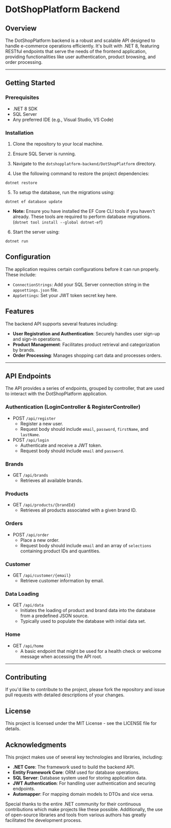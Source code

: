 # DotShopPlatform Backend

## Overview

The DotShopPlatform backend is a robust and scalable API designed to handle e-commerce operations efficiently. It's built with .NET 8, featuring RESTful endpoints that serve the needs of the frontend application, providing functionalities like user authentication, product browsing, and order processing.

---
## Getting Started
### Prerequisites
- .NET 8 SDK
- SQL Server
- Any preferred IDE (e.g., Visual Studio, VS Code)

### Installation

1. Clone the repository to your local machine.
2. Ensure SQL Server is running.
3. Navigate to the `dotshopplatform-backend/DotShopPlatform` directory.

4. Use the following command to restore the project dependencies:
```
dotnet restore
```

5. To setup the database, run the migrations using:
```
dotnet ef database update
```
- **Note:** Ensure you have installed the EF Core CLI tools if you haven't already. These tools are required to perform database migrations. (`dotnet tool install --global dotnet-ef`)

6. Start the server using:
```
dotnet run
```


## Configuration
The application requires certain configurations before it can run properly. These include:

- `ConnectionStrings`: Add your SQL Server connection string in the `appsettings.json` file.
- `AppSettings`: Set your JWT token secret key here.


## Features
The backend API supports several features including:

- **User Registration and Authentication**: Securely handles user sign-up and sign-in operations.
- **Product Management**: Facilitates product retrieval and categorization by brands.
- **Order Processing**: Manages shopping cart data and processes orders.


---
## API Endpoints

The API provides a series of endpoints, grouped by controller, that are used to interact with the DotShopPlatform application.

### Authentication (LoginController & RegisterController)
- POST `/api/register`
  - Register a new user.
  - Request body should include `email`, `password`, `firstName`, and `lastName`.
- POST `/api/login`
  - Authenticate and receive a JWT token.
  - Request body should include `email` and `password`.

### Brands
- GET `/api/brands`
  - Retrieves all available brands.

### Products
- GET `/api/products/{brandId}`
  - Retrieves all products associated with a given brand ID.

### Orders
- POST `/api/order`
  - Place a new order.
  - Request body should include `email` and an array of `selections` containing product IDs and quantities.

### Customer
- GET `/api/customer/{email}`
  - Retrieve customer information by email.

### Data Loading
- GET `/api/data`
  - Initiates the loading of product and brand data into the database from a predefined JSON source.
  - Typically used to populate the database with initial data set.

### Home
- GET `/api/home`
  - A basic endpoint that might be used for a health check or welcome message when accessing the API root.


---
## Contributing
If you'd like to contribute to the project, please fork the repository and issue pull requests with detailed descriptions of your changes.


## License
This project is licensed under the MIT License - see the LICENSE file for details.


## Acknowledgments
This project makes use of several key technologies and libraries, including:

- **.NET Core**: The framework used to build the backend API.
- **Entity Framework Core**: ORM used for database operations.
- **SQL Server**: Database system used for storing application data.
- **JWT Authentication**: For handling user authentication and securing endpoints.
- **Automapper**: For mapping domain models to DTOs and vice versa.


Special thanks to the entire .NET community for their continuous contributions which make projects like these possible. Additionally, the use of open-source libraries and tools from various authors has greatly facilitated the development process.
